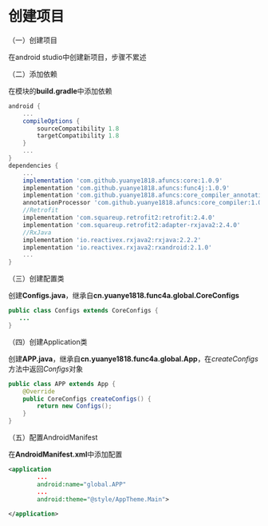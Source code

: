# 创建项目

（一）创建项目

在android studio中创建新项目，步骤不累述

（二）添加依赖

在模块的**build.gradle**中添加依赖

```groovy
android {
    ...
    compileOptions {
        sourceCompatibility 1.8
        targetCompatibility 1.8
    }
    ...
}
dependencies {
    ...
    implementation 'com.github.yuanye1818.afuncs:core:1.0.9'
    implementation 'com.github.yuanye1818.afuncs:func4j:1.0.9'
    implementation 'com.github.yuanye1818.afuncs:core_compiler_annotation:1.0.9'
    annotationProcessor 'com.github.yuanye1818.afuncs:core_compiler:1.0.9'
    //Retrofit
    implementation 'com.squareup.retrofit2:retrofit:2.4.0'
    implementation 'com.squareup.retrofit2:adapter-rxjava2:2.4.0'
    //RxJava
    implementation 'io.reactivex.rxjava2:rxjava:2.2.2'
    implementation 'io.reactivex.rxjava2:rxandroid:2.1.0'
    ...
}

```

（三）创建配置类

创建**Configs.java**，继承自**cn.yuanye1818.func4a.global.CoreConfigs**

```java
public class Configs extends CoreConfigs {
   ...
}
```

（四）创建Application类

创建**APP.java**，继承自**cn.yuanye1818.func4a.global.App**，在*createConfigs*方法中返回*Configs*对象

```java
public class APP extends App {
    @Override
    public CoreConfigs createConfigs() {
        return new Configs();
    }
}
```

（五）配置AndroidManifest

在**AndroidManifest.xml**中添加配置

```xml
<application
        ...
        android:name="global.APP"
        ...
        android:theme="@style/AppTheme.Main">
        
</application>
```

